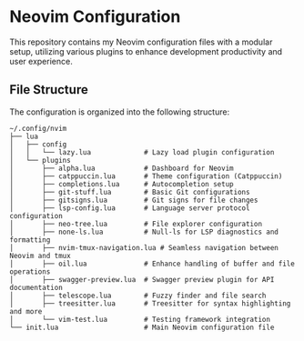 # Neovim Configuration

This repository contains my Neovim configuration files with a modular setup, utilizing various plugins to enhance development productivity and user experience.

## File Structure

The configuration is organized into the following structure:

```plaintext
~/.config/nvim
├── lua
│   ├── config
│   │   └── lazy.lua             # Lazy load plugin configuration
│   └── plugins
│       ├── alpha.lua            # Dashboard for Neovim
│       ├── catppuccin.lua       # Theme configuration (Catppuccin)
│       ├── completions.lua      # Autocompletion setup
│       ├── git-stuff.lua        # Basic Git configurations
│       ├── gitsigns.lua         # Git signs for file changes
│       ├── lsp-config.lua       # Language server protocol configuration
│       ├── neo-tree.lua         # File explorer configuration
│       ├── none-ls.lua          # Null-ls for LSP diagnostics and formatting
│       ├── nvim-tmux-navigation.lua # Seamless navigation between Neovim and tmux
│       ├── oil.lua              # Enhance handling of buffer and file operations
│       ├── swagger-preview.lua  # Swagger preview plugin for API documentation
│       ├── telescope.lua        # Fuzzy finder and file search
│       ├── treesitter.lua       # Treesitter for syntax highlighting and more
│       └── vim-test.lua         # Testing framework integration
└── init.lua                     # Main Neovim configuration file

